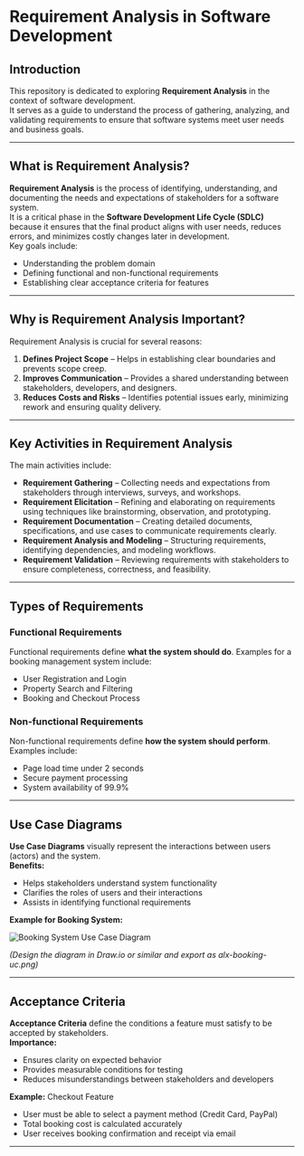 # Requirement Analysis in Software Development

## Introduction
This repository is dedicated to exploring **Requirement Analysis** in the context of software development.  
It serves as a guide to understand the process of gathering, analyzing, and validating requirements to ensure that software systems meet user needs and business goals.  

---

## What is Requirement Analysis?
**Requirement Analysis** is the process of identifying, understanding, and documenting the needs and expectations of stakeholders for a software system.  
It is a critical phase in the **Software Development Life Cycle (SDLC)** because it ensures that the final product aligns with user needs, reduces errors, and minimizes costly changes later in development.  
Key goals include:  
- Understanding the problem domain  
- Defining functional and non-functional requirements  
- Establishing clear acceptance criteria for features  

---

## Why is Requirement Analysis Important?
Requirement Analysis is crucial for several reasons:  
1. **Defines Project Scope** – Helps in establishing clear boundaries and prevents scope creep.  
2. **Improves Communication** – Provides a shared understanding between stakeholders, developers, and designers.  
3. **Reduces Costs and Risks** – Identifies potential issues early, minimizing rework and ensuring quality delivery.  

---

## Key Activities in Requirement Analysis
The main activities include:  
- **Requirement Gathering** – Collecting needs and expectations from stakeholders through interviews, surveys, and workshops.  
- **Requirement Elicitation** – Refining and elaborating on requirements using techniques like brainstorming, observation, and prototyping.  
- **Requirement Documentation** – Creating detailed documents, specifications, and use cases to communicate requirements clearly.  
- **Requirement Analysis and Modeling** – Structuring requirements, identifying dependencies, and modeling workflows.  
- **Requirement Validation** – Reviewing requirements with stakeholders to ensure completeness, correctness, and feasibility.  

---

## Types of Requirements

### Functional Requirements
Functional requirements define **what the system should do**. Examples for a booking management system include:  
- User Registration and Login  
- Property Search and Filtering  
- Booking and Checkout Process  

### Non-functional Requirements
Non-functional requirements define **how the system should perform**. Examples include:  
- Page load time under 2 seconds  
- Secure payment processing  
- System availability of 99.9%  

---

## Use Case Diagrams
**Use Case Diagrams** visually represent the interactions between users (actors) and the system.  
**Benefits:**  
- Helps stakeholders understand system functionality  
- Clarifies the roles of users and their interactions  
- Assists in identifying functional requirements  

**Example for Booking System:**  

![Booking System Use Case Diagram](alx-booking-uc.png)  

*(Design the diagram in Draw.io or similar and export as alx-booking-uc.png)*  

---

## Acceptance Criteria
**Acceptance Criteria** define the conditions a feature must satisfy to be accepted by stakeholders.  
**Importance:**  
- Ensures clarity on expected behavior  
- Provides measurable conditions for testing  
- Reduces misunderstandings between stakeholders and developers  

**Example:** Checkout Feature  
- User must be able to select a payment method (Credit Card, PayPal)  
- Total booking cost is calculated accurately  
- User receives booking confirmation and receipt via email  

---
